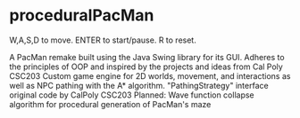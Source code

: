 # proceduralPacMan
W,A,S,D to move. ENTER to start/pause. R to reset.

A PacMan remake built using the Java Swing library for its GUI. Adheres to the principles of OOP and inspired by the projects and ideas from Cal Poly CSC203
Custom game engine for 2D worlds, movement, and interactions as well as NPC pathing with the A* algorithm.
"PathingStrategy" interface original code by CalPoly CSC203
Planned: Wave function collapse algorithm for procedural generation of PacMan's maze
